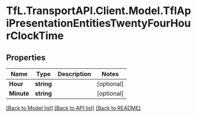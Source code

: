 # TfL.TransportAPI.Client.Model.TflApiPresentationEntitiesTwentyFourHourClockTime
## Properties

Name | Type | Description | Notes
------------ | ------------- | ------------- | -------------
**Hour** | **string** |  | [optional] 
**Minute** | **string** |  | [optional] 

[[Back to Model list]](../../TfL.TransportAPI.Client/docs/README.md#documentation-for-models) [[Back to API list]](../../TfL.TransportAPI.Client/docs/README.md#documentation-for-api-endpoints) [[Back to README]](../../TfL.TransportAPI.Client/docs/README.md)

